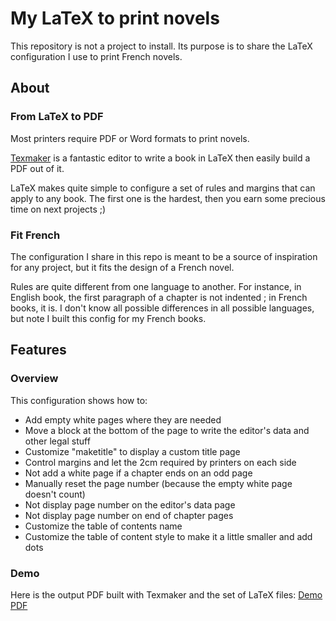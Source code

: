 # My LaTeX to print novels
This repository is not a project to install. Its purpose is to share the LaTeX configuration I use to print French novels. 

## About 

### From LaTeX to PDF
Most printers require PDF or Word formats to print novels.

[Texmaker](https://www.xm1math.net/texmaker/) is a fantastic editor to write a book in LaTeX then easily build a PDF out of it. 

LaTeX makes quite simple to configure a set of rules and margins that can apply to any book. The first one is the hardest, then you earn some precious time on next projects ;)

### Fit French
The configuration I share in this repo is meant to be a source of inspiration for any project, but it fits the design of a French novel.

Rules are quite different from one language to another. For instance, in English book, the first paragraph of a chapter is not indented ; in French books, it is. I don't know all possible differences in all possible languages, but note I built this config for my French books.

## Features

### Overview

This configuration shows how to:
- Add empty white pages where they are needed
- Move a block at the bottom of the page to write the editor's data and other legal stuff
- Customize "maketitle" to display a custom title page
- Control margins and let the 2cm required by printers on each side
- Not add a white page if a chapter ends on an odd page
- Manually reset the page number (because the empty white page doesn't count)
- Not display page number on the editor's data page
- Not display page number on end of chapter pages
- Customize the table of contents name
- Customize the table of content style to make it a little smaller and add dots

### Demo

Here is the output PDF built with Texmaker and the set of LaTeX files: [Demo PDF](https://github.com/BlueCutOfficial/my-latex-to-print-novels/blob/main/tex/papier.pdf)
